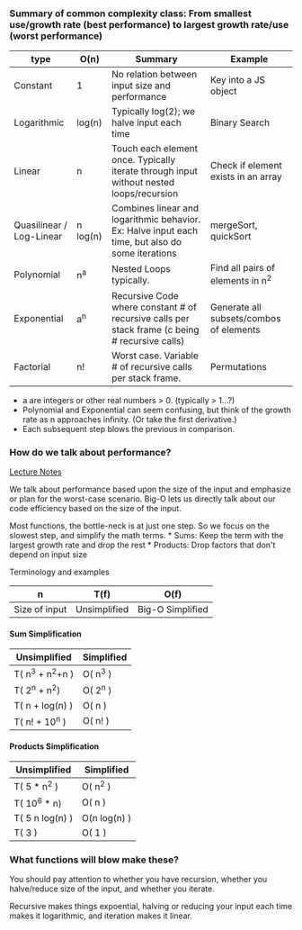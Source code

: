 ### Summary of common complexity class: From smallest use/growth rate (best performance) to largest growth rate/use (worst performance)

| type        | O(n)          | Summary | Example |
|-------------|---------------|--------------------------------------------------------------------------------------------------|---------------------------------------------|
| Constant    | 1             | No relation between input size and performance | Key into a JS object |
| Logarithmic | log(n)        | Typically log(2); we halve input each time | Binary Search |
| Linear      | n             | Touch each element once. Typically iterate through input without nested loops/recursion | Check if element exists in an array |
| Quasilinear / Log-Linear  | n log(n) | Combines linear and logarithmic behavior. Ex: Halve input each time, but also do some iterations | mergeSort, quickSort |
| Polynomial  | n<sup>a</sup> | Nested Loops typically.  | Find all pairs of elements in n<sup>2</sup> |
| Exponential | a<sup>n</sup> | Recursive Code where constant # of recursive calls per stack frame (c being # recursive calls) | Generate all subsets/combos of elements  |
| Factorial   | n!            | Worst case. Variable # of recursive calls per stack frame.  | Permutations |

* a are integers or other real numbers > 0. (typically > 1...?) 
* Polynomial and Exponential can seem confusing, but think of the growth rate as n approaches infinity. (Or take the first derivative.)
* Each subsequent step blows the previous in comparison.

### How do we talk about performance?
[Lecture Notes](https://open.appacademy.io/learn/swe-in-person/career-quest/big-o-notes)

  We talk about performance based upon the size of the input and emphasize or plan for the worst-case scenario. Big-O lets us directly talk about our code efficiency based on the size of the input.

  Most functions, the bottle-neck is at just one step. So we focus on the slowest step, and simplify the math terms.
    * Sums: Keep the term with the largest growth rate and drop the rest
    * Products: Drop factors that don't depend on input size

  Terminology and examples

| **n**         | **T(f)**     | **O(f)**         |
|---------------|--------------|------------------|
| Size of input | Unsimplified | Big-O Simplified |


#### Sum Simplification


| Unsimplified                         | Simplified         |
|--------------------------------------|--------------------|
| T( n<sup>3</sup> + n<sup>2</sup>+n ) | O( n<sup>3</sup> ) |
| T( 2<sup>n</sup> + n<sup>2</sup>)    | O( 2<sup>n</sup> ) |
| T( n + log(n) )                      | O( n )             |
| T( n! + 10<sup>n</sup> )             | O( n! )            |

#### Products Simplification

| Unsimplified           | Simplified          |
|------------------------|---------------------|
| T( 5 * n<sup>2</sup> ) | O( n<sup>2</sup> )  |
| T( 10<sup>6</sup> * n) | O( n )              |
| T( 5 n log(n) )        | O(n log(n) )        |
| T( 3 )                 | O( 1 )              |


### What functions will blow make these?

  You should pay attention to whether you have recursion, whether you halve/reduce size of the input, and whether you iterate.

  Recursive makes things expoential, halving or reducing your input each time makes it logarithmic, and iteration makes it linear.

